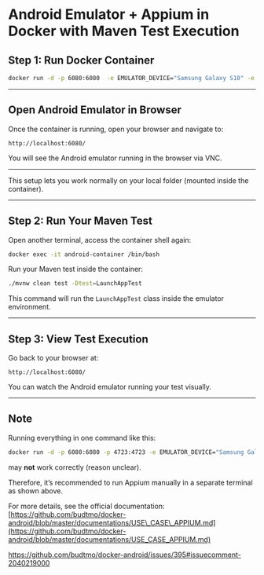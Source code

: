 
# Android Emulator + Appium in Docker with Maven Test Execution

## Step 1: Run Docker Container

```bash
docker run -d -p 6080:6080  -e EMULATOR_DEVICE="Samsung Galaxy S10" -e WEB_VNC=true -v ${PWD}:/code -w /code --device /dev/kvm --name android-container budtmo/docker-android:emulator_11.0 "

```

---

## Open Android Emulator in Browser

Once the container is running, open your browser and navigate to:

```
http://localhost:6080/
```

You will see the Android emulator running in the browser via VNC.

---

This setup lets you work normally on your local folder (mounted inside the container).

---



## Step 2: Run Your Maven Test

Open another terminal, access the container shell again:

```bash
docker exec -it android-container /bin/bash
```

Run your Maven test inside the container:

```bash
./mvnw clean test -Dtest=LaunchAppTest
```

This command will run the `LaunchAppTest` class inside the emulator environment.

---

## Step 3: View Test Execution

Go back to your browser at:

```
http://localhost:6080/
```

You can watch the Android emulator running your test visually.

---

## Note

Running everything in one command like this:

```bash
docker run -d -p 6080:6080 -p 4723:4723 -e EMULATOR_DEVICE="Samsung Galaxy S10" -e WEB_VNC=true -e APPIUM=true --device /dev/kvm --name android-container budtmo/docker-android:emulator_11.0
```

may **not** work correctly (reason unclear).

Therefore, it’s recommended to run Appium manually in a separate terminal as shown above.

For more details, see the official documentation:
[https://github.com/budtmo/docker-android/blob/master/documentations/USE\_CASE\_APPIUM.md](https://github.com/budtmo/docker-android/blob/master/documentations/USE_CASE_APPIUM.md)

https://github.com/budtmo/docker-android/issues/395#issuecomment-2040219000



